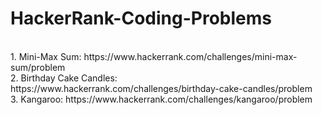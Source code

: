 # HackerRank-Coding-Problems
<br/>
1. Mini-Max Sum: https://www.hackerrank.com/challenges/mini-max-sum/problem
<br />
2. Birthday Cake Candles: https://www.hackerrank.com/challenges/birthday-cake-candles/problem
<br />
3. Kangaroo: https://www.hackerrank.com/challenges/kangaroo/problem
<br />

